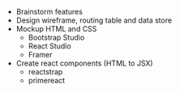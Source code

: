 * Brainstorm features
* Design wireframe, routing table and data store
* Mockup HTML and CSS
  * Bootstrap Studio
  * React Studio
  * Framer
* Create react components (HTML to JSX)
  * reactstrap
  * primereact
